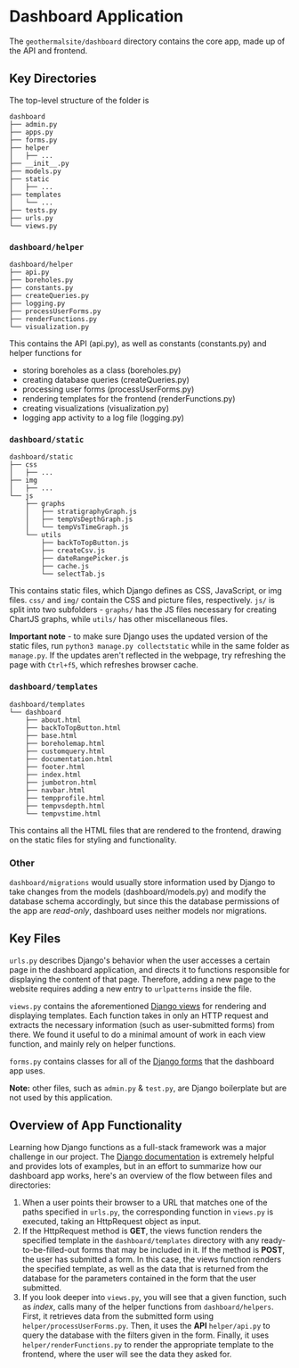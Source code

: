 # Dashboard Application
The `geothermalsite/dashboard` directory contains the core app, made up of the API and frontend.

## Key Directories

The top-level structure of the folder is
```
dashboard
├── admin.py
├── apps.py
├── forms.py
├── helper
│   ├── ...
├── __init__.py
├── models.py
├── static
│   ├── ...
├── templates
│   └── ...
├── tests.py
├── urls.py
└── views.py
```

### `dashboard/helper`
```
dashboard/helper
├── api.py
├── boreholes.py
├── constants.py
├── createQueries.py
├── logging.py
├── processUserForms.py
├── renderFunctions.py
└── visualization.py
```

This contains the API (api.py), as well as constants (constants.py) and helper functions for
- storing boreholes as a class (boreholes.py)
- creating database queries (createQueries.py)
- processing user forms (processUserForms.py)
- rendering templates for the frontend (renderFunctions.py)
- creating visualizations (visualization.py)
- logging app activity to a log file (logging.py)

### `dashboard/static`

```
dashboard/static
├── css
│   ├── ...
├── img
│   ├── ...
└── js
    ├── graphs
    │   ├── stratigraphyGraph.js
    │   ├── tempVsDepthGraph.js
    │   └── tempVsTimeGraph.js
    └── utils
        ├── backToTopButton.js
        ├── createCsv.js
        ├── dateRangePicker.js
        ├── cache.js
        └── selectTab.js
```

This contains static files, which Django defines as CSS, JavaScript, or img files. `css/` and `img/` contain the CSS and picture files, respectively. `js/` is split into two subfolders - `graphs/` has the JS files necessary for creating ChartJS graphs, while `utils/` has other miscellaneous files.

**Important note** - to make sure Django uses the updated version of the static files, run `python3 manage.py collectstatic` while in the same folder as `manage.py`. If the updates aren't reflected in the webpage, try refreshing the page with `Ctrl+f5`, which refreshes browser cache.


### `dashboard/templates`

```
dashboard/templates
└── dashboard
    ├── about.html
    ├── backToTopButton.html
    ├── base.html
    ├── boreholemap.html
    ├── customquery.html
    ├── documentation.html
    ├── footer.html
    ├── index.html
    ├── jumbotron.html
    ├── navbar.html
    ├── tempprofile.html
    ├── tempvsdepth.html
    └── tempvstime.html
```

This contains all the HTML files that are rendered to the frontend, drawing on the
static files for styling and functionality.

### Other

`dashboard/migrations` would usually store information used by Django to take changes from the models
(dashboard/models.py) and modify the database schema accordingly, but since this the database permissions of the
app are *read-only*, dashboard uses neither models nor migrations.

## Key Files
`urls.py` describes Django's behavior when the user accesses a certain page in the dashboard application, and directs it to functions responsible for displaying the content of that page. Therefore, adding a new page to the website requires adding a new entry to `urlpatterns` inside the file.

`views.py` contains the aforementioned [Django views](https://docs.djangoproject.com/en/4.1/topics/http/views/) for rendering and displaying templates. Each function takes in only an HTTP request and extracts the necessary information (such as user-submitted forms) from there. We found it useful to do a minimal amount of work in each view function, and mainly rely on helper functions.

`forms.py` contains classes for all of the [Django forms](https://docs.djangoproject.com/en/4.1/topics/forms/) that the dashboard app uses.

**Note:** other files, such as `admin.py` & `test.py`, are Django boilerplate but are not used by this application.

## Overview of App Functionality
Learning how Django functions as a full-stack framework was a major challenge in our project. The [Django documentation](https://docs.djangoproject.com/en/4.1/)
is extremely helpful and provides lots of examples, but in an effort to summarize how our dashboard app works,
here's an overview of the flow between files and directories:

1. When a user points their browser to a URL that matches one of the paths specified in `urls.py`, the corresponding function in `views.py` is executed,
taking an HttpRequest object as input.
2. If the HttpRequest method is **GET**, the views function renders the specified template in the `dashboard/templates` directory with any ready-to-be-filled-out forms that may be included in it.
If the method is **POST**, the user has submitted a form. In this case, the views function renders the specified template, as well as the data that
is returned from the database for the parameters contained in the form that the user submitted.
3. If you look deeper into `views.py`, you will see that a given function, such as *index*, calls many of the helper functions from `dashboard/helpers`.
First, it retrieves data from the submitted form using `helper/processUserForms.py`. Then, it uses the **API** `helper/api.py` to query the
database with the filters given in the form. Finally, it uses `helper/renderFunctions.py` to render the appropriate template to the frontend,
where the user will see the data they asked for.
